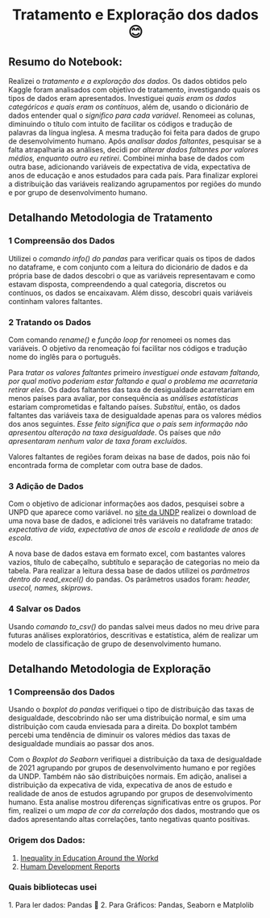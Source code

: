 <h1 align="center"> Tratamento e Exploração dos dados😊 </h1>

## **Resumo do Notebook:**

Realizei o *tratamento e a exploração dos dados*. Os dados obtidos pelo Kaggle foram analisados com objetivo de tratamento, investigando quais os tipos de dados eram apresentados. Investiguei *quais eram os dados
categóricos e quais eram os contínuos*, além de, usando o dicionário de dados entender qual o *significo para cada variável*. Renomeei as colunas, diminuindo o título com intuito de facilitar os códigos e tradução 
de palavras da língua inglesa. A mesma tradução foi feita para dados de grupo de desenvolvimento humano. Após *analisar dados faltantes*, pesquisar se a falta atrapalharia as análises,  decidi por *alterar 
dados faltantes por valores médios, enquanto outro eu retirei*. Combinei minha base de dados com outra base, adicionando variáveis de expectativa de vida, expectativa de anos de educação e anos estudados para cada país.
Para finalizar explorei a distribuição das variáveis realizando agrupamentos por regiões do mundo e por grupo de desenvolvimento humano. 


## **Detalhando Metodologia de Tratamento**

<h3 align ="left">1 Compreensão dos Dados</h2>

Utilizei o *comando info() do pandas* para verificar quais os tipos de dados no dataframe, e com conjunto com a leitura do dicionário de dados e da própria base de dados descobri o que as variáveis representavam e como
estavam disposta, compreendendo a qual categoria, discretos ou contínuos, os dados se encaixavam. Além disso, descobri quais variáveis continham valores faltantes. 

<h3 align ="left">2 Tratando os Dados</h2>

Com comando *rename()* e *função loop for* renomeei os nomes das variáveis. O objetivo da renomeação foi facilitar nos códigos e tradução nome do inglês para o português. 

Para *tratar os valores faltantes* primeiro *investiguei onde estavam faltando, por qual motivo poderiam estar faltando e qual o problema me acarretaria retirar eles*. Os dados faltantes das taxa de desigualdade 
acarretariam em menos países para avaliar, por consequência as *análises estatísticas* estariam comprometidas e faltando países. *Substitui*, então, os dados faltantes das variáveis
taxa de desigualdade apenas para os valores médios dos anos seguintes. *Esse feito significa que o país sem informação não apresentou alteração na taxa desigualdade*. Os países que *não apresentaram nenhum valor de taxa
foram excluídos*. 

Valores faltantes de regiões foram deixas na base de dados, pois não foi encontrada forma de completar com outra base de dados.

<h3 align ="left">3 Adição de Dados</h2>

Com o objetivo de adicionar informações aos dados, pesquisei sobre a UNPD que aparece como variável. no [site da UNDP](https://hdr.undp.org/inequality-adjusted-human-development-index#/indicies/IHDI)
realizei o download de uma nova base de dados, e adicionei três variáveis no dataframe tratado: *expectativa de vida, expectativa de anos de escola e realidade de anos de escola*.

A nova base de dados estava em formato excel, com bastantes valores vazios, título de cabeçalho, subtítulo e separação de categorias no meio da tabela. Para realizar a leitura dessa base de dados utilizei os *parâmetros
dentro do read_excel()* do pandas. Os parâmetros usados foram: *header, usecol, names, skiprows*.

<h3 align ="left">4 Salvar os Dados</h2>

Usando *comando to_csv()* do pandas salvei meus dados no meu drive para futuras análises exploratórios, descritivas e estatística, além de realizar um modelo de classificação de grupo de desenvolvimento humano. 

## **Detalhando Metodologia de Exploração**

<h3 align ="left">1 Compreensão dos Dados</h2>

Usando o *boxplot do pandas* verifiquei o tipo de distribuição das taxas de desigualdade, descobrindo não ser uma distribuição normal, e sim uma distribuição com cauda enviesada para a direita. 
Do boxplot também percebi uma tendência de diminuir os valores médios das taxas de desigualdade mundiais ao passar dos anos.

Com o *Boxplot do Seaborn* verifiquei a distribuição da taxa de desigualdade de 2021 agrupando por grupos de desenvolvimento humano e por regiões da UNDP. Também não são distribuições normais.
Em adição, analisei a distribuição da expecativa de vida, expecativa de anos de estudo e realidade de anos de estudos agrupando por grupos de desenvolvimento humano. Esta analise mostrou diferenças significativas entre
os grupos. Por fim, realizei o um *mapa de cor da correlação* dos dados, mostrando que os dados apresentando altas correlações, tanto negativas quanto positivas. 


<h3 align ="left"> Origem dos Dados:</h2>

1. [Inequality in Education Around the Workd](https://www.kaggle.com/datasets/iamsouravbanerjee/inequality-in-education-around-the-world)
2. [Humam Development Reports](https://hdr.undp.org/data-center/documentation-and-downloads)



<h3 align ="left"> Quais bibliotecas usei</h2>
1. Para ler dados: Pandas 🐼
2. Para Gráficos: Pandas, Seaborn e Matplolib

